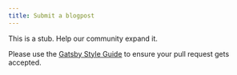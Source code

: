 ```yaml
---
title: Submit a blogpost
---
```


This is a stub. Help our community expand it.

Please use the [Gatsby Style Guide](/docs/gatsby-style-guide/) to ensure your
pull request gets accepted.
